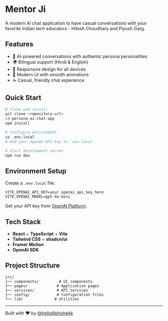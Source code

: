 # Mentor Ji

A modern AI chat application to have casual conversations with your favorite Indian tech educators - Hitesh Choudhary and Piyush Garg.

## Features

- 🤖 AI-powered conversations with authentic persona personalities
- 🌍 Bilingual support (Hindi & English)
- 📱 Responsive design for all devices
- 🎨 Modern UI with smooth animations
- ☕ Casual, friendly chat experience

## Quick Start

```bash
# Clone and install
git clone <repository-url>
cd persona-ai-chat-app
npm install

# Configure environment
cp .env.local
# Add your OpenAI API key to .env.local

# Start development server
npm run dev
```

## Environment Setup

Create a `.env.local` file:

```env
VITE_OPENAI_API_KEY=your_openai_api_key_here
VITE_OPENAI_MODEL=gpt-4o-mini
```

Get your API key from [OpenAI Platform](https://platform.openai.com/api-keys).

## Tech Stack

- **React** + **TypeScript** + **Vite**
- **Tailwind CSS** + **shadcn/ui**
- **Framer Motion**
- **OpenAI SDK**

## Project Structure

```
src/
├── components/         # UI components
├── pages/             # Application pages
├── services/          # API services
├── config/            # Configuration files
└── lib/              # Utilities
```

---

Built with ❤️ by [@helloAbhishekk](https://twitter.com/helloAbhishekk)
